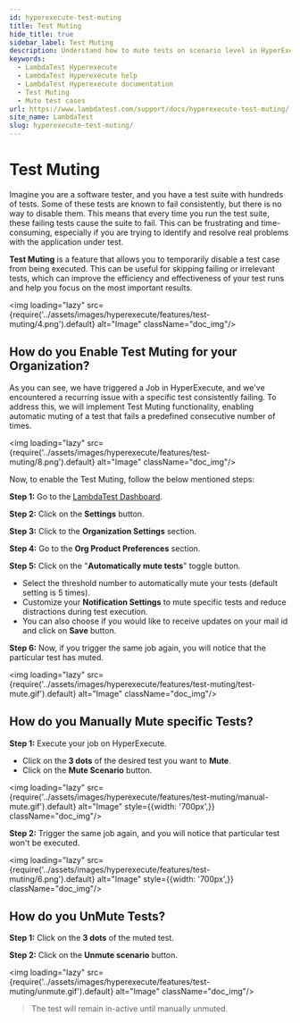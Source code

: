 ```yaml
---
id: hyperexecute-test-muting
title: Test Muting
hide_title: true
sidebar_label: Test Muting
description: Understand how to mute tests on scenario level in HyperExecute.
keywords:
  - LambdaTest Hyperexecute
  - LambdaTest Hyperexecute help
  - LambdaTest Hyperexecute documentation
  - Test Muting
  - Mute test cases
url: https://www.lambdatest.com/support/docs/hyperexecute-test-muting/
site_name: LambdaTest
slug: hyperexecute-test-muting/
---
```


<script type="application/ld+json"
      dangerouslySetInnerHTML={{ __html: JSON.stringify({
       "@context": "https://schema.org",
        "@type": "BreadcrumbList",
        "itemListElement": [{
          "@type": "ListItem",
          "position": 1,
          "name": "Home",
          "item": "https://www.lambdatest.com"
        },{
          "@type": "ListItem",
          "position": 2,
          "name": "Support",
          "item": "https://www.lambdatest.com/support/docs/"
        },{
          "@type": "ListItem",
          "position": 3,
          "name": "HyperExecute Concepts",
          "item": "https://www.lambdatest.com/support/docs/hyperexecute-test-muting"
        }]
      })
    }}
></script>

# Test Muting

Imagine you are a software tester, and you have a test suite with hundreds of tests. Some of these tests are known to fail consistently, but there is no way to disable them. This means that every time you run the test suite, these failing tests cause the suite to fail. This can be frustrating and time-consuming, especially if you are trying to identify and resolve real problems with the application under test.

**Test Muting** is a feature that allows you to temporarily disable a test case from being executed. This can be useful for skipping failing or irrelevant tests, which can improve the efficiency and effectiveness of your test runs and help you focus on the most important results.

<img loading="lazy" src={require('../assets/images/hyperexecute/features/test-muting/4.png').default} alt="Image" className="doc_img"/>

## How do you Enable Test Muting for your Organization?

As you can see, we have triggered a Job in HyperExecute, and we've encountered a recurring issue with a specific test consistently failing. To address this, we will implement Test Muting functionality, enabling automatic muting of a test that fails a predefined consecutive number of times.

<img loading="lazy" src={require('../assets/images/hyperexecute/features/test-muting/8.png').default} alt="Image" className="doc_img"/>

Now, to enable the Test Muting, follow the below mentioned steps:

**Step 1:** Go to the [LambdaTest Dashboard](https://accounts.lambdatest.com/dashboard).

**Step 2:** Click on the **Settings** button.

**Step 3:** Click to the **Organization Settings** section.

**Step 4:** Go to the **Org Product Preferences** section.

**Step 5:** Click on the "**Automatically mute tests**" toggle button.

- Select the threshold number to automatically mute your tests (default setting is 5 times).
- Customize your **Notification Settings** to mute specific tests and reduce distractions during test execution.
- You can also choose if you would like to receive updates on your mail id and click on **Save** button.

**Step 6:** Now, if you trigger the same job again, you will notice that the particular test has muted.

<img loading="lazy" src={require('../assets/images/hyperexecute/features/test-muting/test-mute.gif').default} alt="Image" className="doc_img"/>

## How do you Manually Mute specific Tests?

**Step 1:** Execute your job on HyperExecute.

- Click on the **3 dots** of the desired test you want to **Mute**.
- Click on the **Mute Scenario** button.

<img loading="lazy" src={require('../assets/images/hyperexecute/features/test-muting/manual-mute.gif').default} alt="Image" style={{width: '700px',}} className="doc_img"/>

**Step 2:** Trigger the same job again, and you will notice that particular test won't be executed.

<img loading="lazy" src={require('../assets/images/hyperexecute/features/test-muting/6.png').default} alt="Image" style={{width: '700px',}} className="doc_img"/>

## How do you UnMute Tests?

**Step 1:** Click on the **3 dots** of the muted test.

**Step 2:** Click on the **Unmute scenario** button. 

<img loading="lazy" src={require('../assets/images/hyperexecute/features/test-muting/unmute.gif').default} alt="Image" className="doc_img"/>

> The test will remain in-active until manually unmuted.